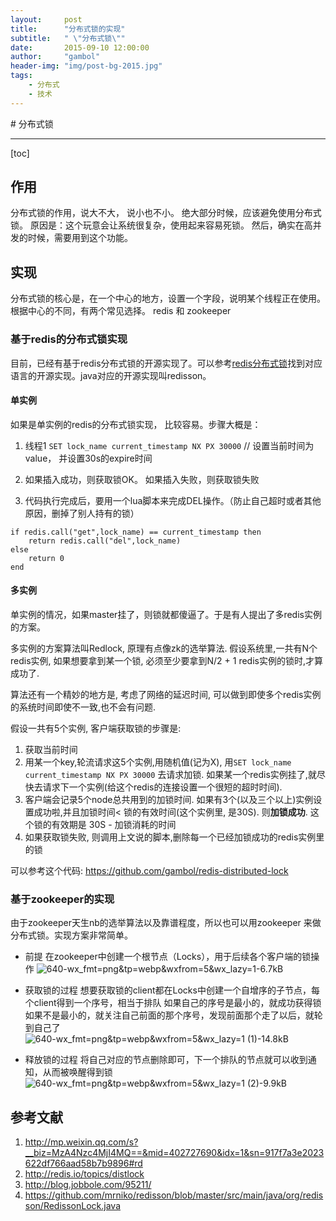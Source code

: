 ```yaml
---
layout:     post
title:      "分布式锁的实现"
subtitle:   " \"分布式锁\""
date:       2015-09-10 12:00:00
author:     "gambol"
header-img: "img/post-bg-2015.jpg"
tags:
    - 分布式
    - 技术
---
```



﻿# 分布式锁

---

[toc]

## 作用
分布式锁的作用，说大不大， 说小也不小。 绝大部分时候，应该避免使用分布式锁。 原因是：这个玩意会让系统很复杂，使用起来容易死锁。
然后，确实在高并发的时候，需要用到这个功能。

## 实现

分布式锁的核心是，在一个中心的地方，设置一个字段，说明某个线程正在使用。根据中心的不同，有两个常见选择。 redis 和 zookeeper

### 基于redis的分布式锁实现

目前，已经有基于redis分布式锁的开源实现了。可以参考[redis分布式锁](http://redis.io/topics/distlock)找到对应语言的开源实现。java对应的开源实现叫redisson。


#### 单实例
如果是单实例的redis的分布式锁实现， 比较容易。步骤大概是：

1.   线程1 ```SET lock_name current_timestamp NX PX 30000```  // 设置当前时间为value， 并设置30s的expire时间

2.   如果插入成功，则获取锁OK。 如果插入失败，则获取锁失败

3.   代码执行完成后，要用一个lua脚本来完成DEL操作。（防止自己超时或者其他原因，删掉了别人持有的锁）

```
if redis.call("get",lock_name) == current_timestamp then
    return redis.call("del",lock_name)
else
    return 0
end
```

#### 多实例
单实例的情况，如果master挂了，则锁就都傻逼了。于是有人提出了多redis实例的方案。 

多实例的方案算法叫Redlock, 原理有点像zk的选举算法. 假设系统里,一共有N个redis实例, 如果想要拿到某一个锁, 必须至少要拿到N/2 + 1 redis实例的锁时,才算成功了. 

算法还有一个精妙的地方是, 考虑了网络的延迟时间, 可以做到即使多个redis实例的系统时间即使不一致,也不会有问题.

假设一共有5个实例, 客户端获取锁的步骤是:
1. 获取当前时间
2. 用某一个key,轮流请求这5个实例,用随机值(记为X), 用`SET lock_name current_timestamp NX PX 30000` 去请求加锁. 如果某一个redis实例挂了,就尽快去请求下一个实例(给这个redis的连接设置一个很短的超时时间). 
3. 客户端会记录5个node总共用到的加锁时间. 如果有3个(以及三个以上)实例设置成功啦,并且加锁时间< 锁的有效时间(这个实例里, 是30S). 则**加锁成功**. 这个锁的有效期是 30S - 加锁消耗的时间
4. 如果获取锁失败, 则调用上文说的脚本,删除每一个已经加锁成功的redis实例里的锁

可以参考这个代码: https://github.com/gambol/redis-distributed-lock

### 基于zookeeper的实现
由于zookeeper天生nb的选举算法以及靠谱程度，所以也可以用zookeeper 来做分布式锁。实现方案非常简单。

- 前提
在zookeeper中创建一个根节点（Locks），用于后续各个客户端的锁操作
![640-wx_fmt=png&tp=webp&wxfrom=5&wx_lazy=1-6.7kB][1]

- 获取锁的过程
想要获取锁的client都在Locks中创建一个自增序的子节点，每个client得到一个序号，相当于排队
如果自己的序号是最小的，就成功获得锁
如果不是最小的，就关注自己前面的那个序号，发现前面那个走了以后，就轮到自己了
![640-wx_fmt=png&tp=webp&wxfrom=5&wx_lazy=1 (1)-14.8kB][2]
 
 - 释放锁的过程
 将自己对应的节点删除即可，下一个排队的节点就可以收到通知，从而被唤醒得到锁
![640-wx_fmt=png&tp=webp&wxfrom=5&wx_lazy=1 (2)-9.9kB][3]

## 参考文献
1. http://mp.weixin.qq.com/s?__biz=MzA4Nzc4MjI4MQ==&mid=402727690&idx=1&sn=917f7a3e2023622df766aad58b7b9896#rd
2. http://redis.io/topics/distlock
3. http://blog.jobbole.com/95211/
4. https://github.com/mrniko/redisson/blob/master/src/main/java/org/redisson/RedissonLock.java

  [1]: http://static.zybuluo.com/gambol/5ugxm42wgdn400vylmujuxwm/640-wx_fmt=png&tp=webp&wxfrom=5&wx_lazy=1
  [2]: http://static.zybuluo.com/gambol/7ai5obf3womgnsi71v9ftdyy/640-wx_fmt=png&tp=webp&wxfrom=5&wx_lazy=1%20%281%29
  [3]: http://static.zybuluo.com/gambol/yxojhfj6vgpoe3f0hi4oznjk/640-wx_fmt=png&tp=webp&wxfrom=5&wx_lazy=1%20%282%29

